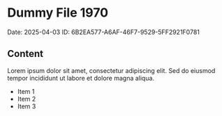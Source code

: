 # Dummy File 1970

Date: 2025-04-03
ID: 6B2EA577-A6AF-46F7-9529-5FF2921F0781

## Content

Lorem ipsum dolor sit amet, consectetur adipiscing elit.
Sed do eiusmod tempor incididunt ut labore et dolore magna aliqua.

* Item 1
* Item 2
* Item 3

